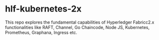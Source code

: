 # hlf-kubernetes-2x
This repo explores the fundamental capabilities of Hyperledger Fabricc2.x functionalities like RAFT, Channel, Go Chaincode, Node JS, Kubernetes, Prometheus, Graphana, Ingress etc.
